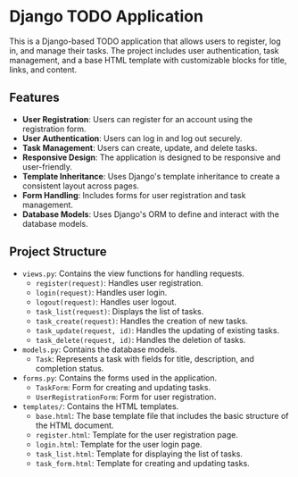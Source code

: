 # Django TODO Application

This is a Django-based TODO application that allows users to register, log in, and manage their tasks. The project includes user authentication, task management, and a base HTML template with customizable blocks for title, links, and content.

## Features

- **User Registration**: Users can register for an account using the registration form.
- **User Authentication**: Users can log in and log out securely.
- **Task Management**: Users can create, update, and delete tasks.
- **Responsive Design**: The application is designed to be responsive and user-friendly.
- **Template Inheritance**: Uses Django's template inheritance to create a consistent layout across pages.
- **Form Handling**: Includes forms for user registration and task management.
- **Database Models**: Uses Django's ORM to define and interact with the database models.

## Project Structure

- `views.py`: Contains the view functions for handling requests.
  - `register(request)`: Handles user registration.
  - `login(request)`: Handles user login.
  - `logout(request)`: Handles user logout.
  - `task_list(request)`: Displays the list of tasks.
  - `task_create(request)`: Handles the creation of new tasks.
  - `task_update(request, id)`: Handles the updating of existing tasks.
  - `task_delete(request, id)`: Handles the deletion of tasks.
- `models.py`: Contains the database models.
  - `Task`: Represents a task with fields for title, description, and completion status.
- `forms.py`: Contains the forms used in the application.
  - `TaskForm`: Form for creating and updating tasks.
  - `UserRegistrationForm`: Form for user registration.
- `templates/`: Contains the HTML templates.
  - `base.html`: The base template file that includes the basic structure of the HTML document.
  - `register.html`: Template for the user registration page.
  - `login.html`: Template for the user login page.
  - `task_list.html`: Template for displaying the list of tasks.
  - `task_form.html`: Template for creating and updating tasks.

